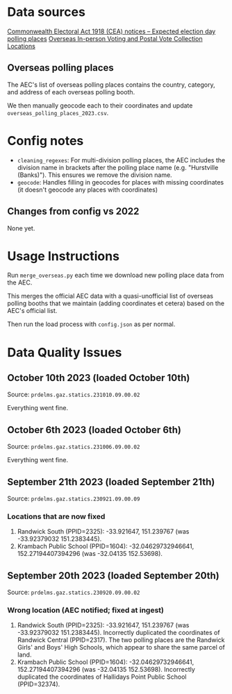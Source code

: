 # Data sources

[Commonwealth Electoral Act 1918 (CEA) notices – Expected election day polling places](https://www.aec.gov.au/about_aec/cea-notices/election-pp.htm)
[Overseas In-person Voting and Postal Vote Collection Locations](https://www.aec.gov.au/referendums/vote/overseas-voting-locations.html)

## Overseas polling places

The AEC's list of overseas polling places contains the country, category, and address of each overseas polling booth.

We then manually geocode each to their coordinates and update `overseas_polling_places_2023.csv`.

# Config notes

- `cleaning_regexes`: For multi-division polling places, the AEC includes the division name in brackets after the polling place name (e.g. "Hurstville (Banks)"). This ensures we remove the division name.
- `geocode`: Handles filling in geocodes for places with missing coordinates (it doesn't geocode any places with coordinates)

## Changes from config vs 2022

None yet.

# Usage Instructions

Run `merge_overseas.py` each time we download new polling place data from the AEC.

This merges the official AEC data with a quasi-unofficial list of overseas polling booths that we maintain (adding coordinates et cetera) based on the AEC's official list.

Then run the load process with `config.json` as per normal.

# Data Quality Issues

## October 10th 2023 (loaded October 10th)

Source: `prdelms.gaz.statics.231010.09.00.02`

Everything went fine.

## October 6th 2023 (loaded October 6th)

Source: `prdelms.gaz.statics.231006.09.00.02`

Everything went fine.

## September 21th 2023 (loaded September 21th)

Source: `prdelms.gaz.statics.230921.09.00.09`

### Locations that are now fixed

1. Randwick South (PPID=2325): -33.921647, 151.239767 (was -33.92379032 151.2383445).
2. Krambach Public School (PPID=1604): -32.04629732946641, 152.27194407394296 (was -32.04135 152.53698).

## September 20th 2023 (loaded September 20th)

Source: `prdelms.gaz.statics.230920.09.00.02`

### Wrong location (AEC notified; fixed at ingest)

1. Randwick South (PPID=2325): -33.921647, 151.239767 (was -33.92379032 151.2383445). Incorrectly duplicated the coordinates of Randwick Central (PPID=2317). The two polling places are the Randwick Girls' and Boys' High Schools, which appear to share the same parcel of land.
2. Krambach Public School (PPID=1604): -32.04629732946641, 152.27194407394296 (was -32.04135 152.53698). Incorrectly duplicated the coordinates of Hallidays Point Public School (PPID=32374).
